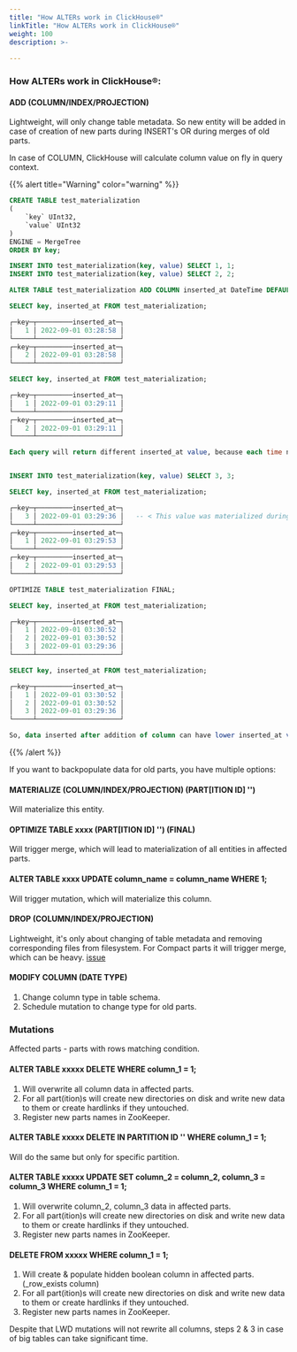 ```yaml
---
title: "How ALTERs work in ClickHouse®"
linkTitle: "How ALTERs work in ClickHouse®"
weight: 100
description: >-
     
---
```


### How ALTERs work in ClickHouse®:

#### ADD (COLUMN/INDEX/PROJECTION)

Lightweight, will only change table metadata.
So new entity will be added in case of creation of new parts during INSERT's OR during merges of old parts.

In case of COLUMN, ClickHouse will calculate column value on fly in query context.

{{% alert title="Warning" color="warning" %}}

```sql
CREATE TABLE test_materialization
(
    `key` UInt32,
    `value` UInt32
)
ENGINE = MergeTree
ORDER BY key;

INSERT INTO test_materialization(key, value) SELECT 1, 1;
INSERT INTO test_materialization(key, value) SELECT 2, 2;

ALTER TABLE test_materialization ADD COLUMN inserted_at DateTime DEFAULT now();

SELECT key, inserted_at FROM test_materialization;

┌─key─┬─────────inserted_at─┐
│   1 │ 2022-09-01 03:28:58 │
└─────┴─────────────────────┘
┌─key─┬─────────inserted_at─┐
│   2 │ 2022-09-01 03:28:58 │
└─────┴─────────────────────┘

SELECT key, inserted_at FROM test_materialization;

┌─key─┬─────────inserted_at─┐
│   1 │ 2022-09-01 03:29:11 │
└─────┴─────────────────────┘
┌─key─┬─────────inserted_at─┐
│   2 │ 2022-09-01 03:29:11 │
└─────┴─────────────────────┘

Each query will return different inserted_at value, because each time now() function being executed. 


INSERT INTO test_materialization(key, value) SELECT 3, 3;

SELECT key, inserted_at FROM test_materialization;

┌─key─┬─────────inserted_at─┐
│   3 │ 2022-09-01 03:29:36 │   -- < This value was materialized during ingestion, that's why it's smaller than value for keys 1 & 2
└─────┴─────────────────────┘
┌─key─┬─────────inserted_at─┐
│   1 │ 2022-09-01 03:29:53 │
└─────┴─────────────────────┘
┌─key─┬─────────inserted_at─┐
│   2 │ 2022-09-01 03:29:53 │
└─────┴─────────────────────┘

OPTIMIZE TABLE test_materialization FINAL;

SELECT key, inserted_at FROM test_materialization;

┌─key─┬─────────inserted_at─┐
│   1 │ 2022-09-01 03:30:52 │
│   2 │ 2022-09-01 03:30:52 │
│   3 │ 2022-09-01 03:29:36 │
└─────┴─────────────────────┘

SELECT key, inserted_at FROM test_materialization;

┌─key─┬─────────inserted_at─┐
│   1 │ 2022-09-01 03:30:52 │
│   2 │ 2022-09-01 03:30:52 │
│   3 │ 2022-09-01 03:29:36 │
└─────┴─────────────────────┘

So, data inserted after addition of column can have lower inserted_at value then old data without materialization.

```

{{% /alert %}}

If you want to backpopulate data for old parts, you have multiple options:

#### MATERIALIZE (COLUMN/INDEX/PROJECTION) (PART[ITION ID] '')

Will materialize this entity.

#### OPTIMIZE TABLE xxxx (PART[ITION ID] '') (FINAL)

Will trigger merge, which will lead to materialization of all entities in affected parts.

#### ALTER TABLE xxxx UPDATE column_name = column_name WHERE 1;

Will trigger mutation, which will materialize this column.

#### DROP (COLUMN/INDEX/PROJECTION)

Lightweight, it's only about changing of table metadata and removing corresponding files from filesystem.
For Compact parts it will trigger merge, which can be heavy. [issue](https://github.com/ClickHouse/ClickHouse/issues/27502) 


#### MODIFY COLUMN (DATE TYPE) 

1. Change column type in table schema.
2. Schedule mutation to change type for old parts.


### Mutations

Affected parts - parts with rows matching condition. 

#### ALTER TABLE xxxxx DELETE WHERE column_1 = 1;

1. Will overwrite all column data in affected parts.
2. For all part(ition)s will create new directories on disk and write new data to them or create hardlinks if they untouched.
3. Register new parts names in ZooKeeper.
   
#### ALTER TABLE xxxxx DELETE IN PARTITION ID '' WHERE column_1 = 1;

Will do the same but only for specific partition.

#### ALTER TABLE xxxxx UPDATE SET column_2 = column_2, column_3 = column_3 WHERE column_1 = 1;

1. Will overwrite column_2, column_3 data in affected parts.
2. For all part(ition)s will create new directories on disk and write new data to them or create hardlinks if they untouched.
3. Register new parts names in ZooKeeper.

#### DELETE FROM xxxxx WHERE column_1 = 1;

1. Will create & populate hidden boolean column in affected parts. (_row_exists column)
2. For all part(ition)s will create new directories on disk and write new data to them or create hardlinks if they untouched.
3. Register new parts names in ZooKeeper.

Despite that LWD mutations will not rewrite all columns, steps 2 & 3 in case of big tables can take significant time. 

